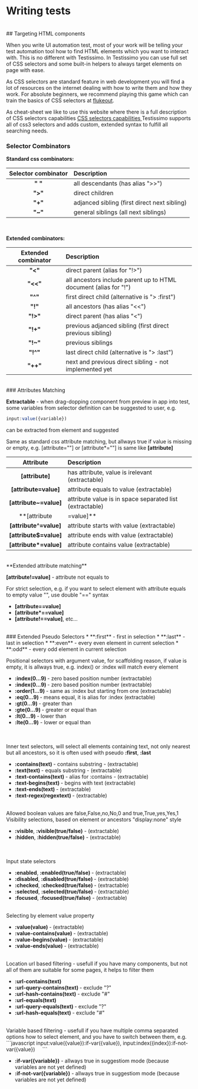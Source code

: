 # Writing tests
<br>
## Targeting HTML components

When you write UI automation test, most of your work will be telling your test automation tool how to find HTML elements which you want to interact with. This is no different with Testissimo. In Testissimo you can use full set of CSS selectors and some built-in helpers to always target elements on page with ease.

As CSS selectors are standard feature in web development you will find a lot of resources on the internet dealing with how to write them and how they work. For absolute beginners, we recommend playing this game which can train the basics of CSS selectors at [flukeout](https://flukeout.github.io/). 

As cheat-sheet we like to use this website where there is a full description of CSS selectors capabilities 
[CSS selectors capabilities ](https://www.w3schools.com/cssref/css_selectors.asp) 
Testissimo supports all of css3 selectors and adds custom, extended syntax to fulfill all searching needs.
<br>
### Selector Combinators 

**Standard css combinators:**


| Selector combinator | Description                                   | 
|:-------------------:|:----------------------------------------------| 
| **" "**             | all descendants (has alias ">>")              |  
| **">"**             | direct children                               |
| **"+"**             | adjanced sibling (first direct next sibling)  |  
| **"~"**             | general siblings (all next siblings)          |
<br>

**Extended combinators:**

|Extended combinator|Description                                                         |
|:-----------------:|:-------------------------------------------------------------------|
| **"<"**           | direct parent (alias for "!>")                                     |
| **"<<"**          | all ancestors include parent up to HTML document (alias for "!")   |
| **"^"**           | first direct child (alternative is "> :first")                     |  
| **"!"**           | all ancestors (has alias "<<")                                     |
| **"!>"**          | direct parent (has alias "<")                                      |
| **"!+"**          | previous adjanced sibling (first direct previous sibling)          |  
| **"!~"**          | previous siblings                                                  |
| **"!^"**          | last direct child (alternative is "> :last")                       |
| **"++"**          | next and previous direct sibling - not implemented yet             |
<br>
### Attributes Matching 

**Extractable** - when drag-dopping component from preview in app into test, some variables from selector definition can be suggested to user, e.g. 
```javascript
input:value({variable}) 
``` 
can be extracted from element and suggested

Same as standard css attribute matching, but allways true if value is missing or empty, e.g. [attribute=""] or [attribute\*=""] is same like **[attribute]**     

|Attribute|Description|
|:---:|:---|
| **[attribute]** | has attribute, value is irelevant (extractable) | 
| **[attribute=value]** | attribute equals to value (extractable)  |
| **[attribute~=value]** | attribute value is in space separated list (extractable)  |
| **[attribute|=value]** | attribute value is in hyphen separated list (extractable) |  
| **[attribute^=value]** | attribute starts with value (extractable) | 
| **[attribute$=value]** | attribute ends with value (extractable)  |
| **[attribute\*=value]** | attribute contains value (extractable) |  
<br>
**Extended attribute matching**

**[attribute!=value]** - attribute not equals to

For strict selection, e.g. if you want to select element with attribute equals to empty value "", use double "==" syntax

* **[attribute==value]**
* **[attribute\*==value]**
* **[attribute!==value]**, etc…  
<br>
### Extended Pseudo Selectors
 * **:first** - first in selection  
 * **:last** - last in selection  
 * **:even** - every even element in current selection  
 * **:odd** - every odd element in current selection  


Positional selectors with argument value, for scaffolding reason, if value is empty, it is allways true, e.g. index() or :index will match every element      
<ul>
  <li> <b>:index(0…9) </b>- zero based position number (extractable) </li>
  <li> <b>:index(0…9) </b>- zero based position number (extractable)  </li>
  <li> <b>:order(1…9) </b>- same as :index but starting from one (extractable) </li>
  <li> <b>:eq(0…9) </b>- means equal, it is alias for :index (extractable) </li>
  <li> <b>:gt(0…9) </b>- greater than </li>
  <li> <b>:gte(0…9) </b>- greater or equal than </li>
  <li> <b>:lt(0…9) </b>- lower than </li>
  <li> <b>:lte(0…9)</b> - lower or equal than </li>      
</ul>
<br>
Inner text selectors, will select all elements containing text, not only nearest but all ancestors, so it is often used with pseudo <b>:first</b>, <b>:last</b>      
<ul>
  <li> <b>:contains(text) </b> - contains substring - (extractable) </li>
  <li> <b>:text(text) </b>- equals substring - (extractable) </li>
  <li> <b>:text-contains(text) </b>- alias for :contains - (extractable)  </li>
  <li> <b>:text-begins(text) </b>- begins with text (extractable) </li>
  <li> <b>:text-ends(text) </b>- (extractable) </li>
  <li> <b>:text-regex(regextext) </b>- (extractable) </li>
</ul>
<br>
Allowed boolean values are false,False,no,No,0 and true,True,yes,Yes,1      
Visibility selections, based on element or ancestors "display:none" style  
<ul>
  <li> <b>:visible</b>, <b>:visible(true/false)</b> - (extractable)  </li>
  <li> <b>:hidden</b>, <b>:hidden(true/false)</b> - (extractable) </li>      
</ul>
<br>
Input state selectors  
<ul>
  <li> <b>:enabled</b>, <b>:enabled(true/false) </b>- (extractable)  </li>
  <li> <b>:disabled</b>, <b>:disabled(true/false) </b>- (extractable)  </li>
  <li> <b>:checked</b>, <b>:checked(true/false) </b>- (extractable)  </li>
  <li> <b>:selected</b>, <b>:selected(true/false) </b>- (extractable) </li>  
  <li> <b>:focused</b>, <b>:focused(true/false)</b> - (extractable) </li> 
</ul>
<br>
Selecting by element value property  
<ul>
  <li> <b>:value(value) </b>- (extractable)  </li>
  <li> <b>:value-contains(value) </b>- (extractable)  </li>
  <li> <b>:value-begins(value) </b>- (extractable) </li>  
  <li> <b>:value-ends(value) </b>- (extractable)  </li>
</ul>
<br>
Location url based filtering - usefull if you have many components, but not all of them are suitable for some pages, it helps to filter them    
<ul>
  <li> <b>:url-contains(text)</b>  </li>
  <li> <b>:url-query-contains(text) </b>- exclude "?"  </li>
  <li> <b>:url-hash-contains(text)</b> - exclude "#"  </li>
  <li> <b>:url-equals(text)</b>  </li>
  <li> <b>:url-query-equals(text) </b>- exclude "?" </li> 
  <li> <b>:url-hash-equals(text) </b>- exclude "#"  </li>
</ul>
<br>
Variable based filtering - usefull if you have multiple comma separated options how to select element, and you have to switch between them, e.g. 
```javascript
input:value({value}):if-var({value}), input:index({index}):if-not-var({value})    
```
<ul>
  <li> <b>:if-var({variable})</b> - allways true in suggestiom mode (because variables are not yet defined)  </li>
  <li> <b>:if-not-var({variable})</b> - allways true in suggestiom mode (because variables are not yet defined)</li>
</ul>
